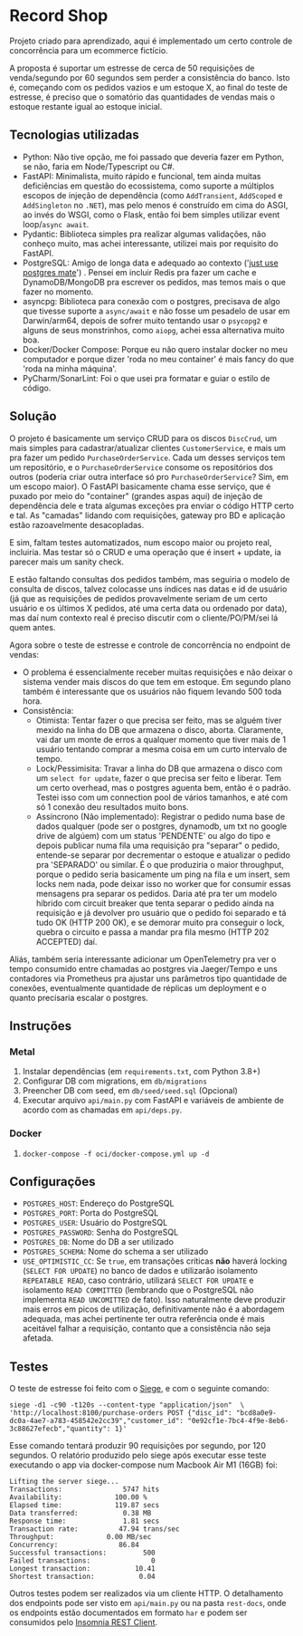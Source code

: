 # Record Shop

Projeto criado para aprendizado, aqui é implementado um certo controle de concorrência para um ecommerce fictício.

A proposta é suportar um estresse de cerca de 50 requisições de venda/segundo por 60 segundos sem perder a consistência
do banco. Isto é, começando com os pedidos vazios e um estoque X, ao final do teste de estresse, é preciso que o
somatório das quantidades de vendas mais o estoque restante igual ao estoque inicial.

## Tecnologias utilizadas

- Python: Não tive opção, me foi passado que deveria fazer em Python, se não, faria em Node/Typescript ou C#.
- FastAPI: Minimalista, muito rápido e funcional, tem ainda muitas deficiências em questão do ecossistema, como suporte
  a múltiplos escopos de injeção de dependência (como `AddTransient`, `AddScoped` e `AddSingleton` no `.NET`), mas pelo
  menos é construído em cima do ASGI, ao invés do WSGI, como o Flask, então foi bem simples utilizar event
  loop/`async await`.
- Pydantic: Biblioteca simples pra realizar algumas validações, não conheço muito, mas achei interessante, utilizei mais
  por requisito do FastAPI.
- PostgreSQL: Amigo de longa data e adequado ao
  contexto ('[just use postgres mate](https://www.reddit.com/r/ProgrammerHumor/comments/9e002w/when_i_ask_coworkers_what_db_should_i_choose_for/)')
  . Pensei em incluir Redis pra fazer um cache e DynamoDB/MongoDB pra escrever os pedidos, mas temos mais o que fazer no
  momento.
- asyncpg: Biblioteca para conexão com o postgres, precisava de algo que tivesse suporte a `async/await` e não fosse um
  pesadelo de usar em Darwin/arm64, depois de sofrer muito tentando usar o `psycopg2` e alguns de seus monstrinhos,
  como `aiopg`, achei essa alternativa muito boa.
- Docker/Docker Compose: Porque eu não quero instalar docker no meu computador e porque dizer 'roda no meu container' é
  mais fancy do que 'roda na minha máquina'.
- PyCharm/SonarLint: Foi o que usei pra formatar e guiar o estilo de código.

## Solução

O projeto é basicamente um serviço CRUD para os discos `DiscCrud`, um mais simples para cadastrar/atualizar
clientes `CustomerService`, e mais um pra fazer um pedido `PurchaseOrderService`. Cada um desses serviços tem um
repositório, e o `PurchaseOrderService` consome os repositórios dos outros (poderia criar outra interface só
pro `PurchaseOrderService`? Sim, em um escopo maior). O FastAPI basicamente chama esse serviço, que é puxado por meio
do "container" (grandes aspas aqui) de injeção de dependência dele e trata algumas exceções pra enviar o código HTTP
certo e tal. As "camadas" lidando com requisições, gateway pro BD e aplicação estão razoavelmente desacopladas.

E sim, faltam testes automatizados, num escopo maior ou projeto real, incluiria. Mas testar só o CRUD e uma operação que
é insert + update, ia parecer mais um sanity check.

E estão faltando consultas dos pedidos também, mas seguiria o modelo de consulta de discos, talvez colocasse uns índices
nas datas e id de usuário (já que as requisições de pedidos provavelmente seriam de um certo usuário e os últimos X
pedidos, até uma certa data ou ordenado por data), mas daí num contexto real é preciso discutir com o cliente/PO/PM/sei
lá quem antes.

Agora sobre o teste de estresse e controle de concorrência no endpoint de vendas:

- O problema é essencialmente receber muitas requisições e não deixar o sistema vender mais discos do que tem em
  estoque. Em segundo plano também é interessante que os usuários não fiquem levando 500 toda hora.
- Consistência:
    - Otimista: Tentar fazer o que precisa ser feito, mas se alguém tiver mexido na linha do DB que armazena o disco,
      aborta. Claramente, vai dar um monte de erros a qualquer momento que tiver mais de 1 usuário tentando comprar a
      mesma coisa em um curto intervalo de tempo.
    - Lock/Pessimisita: Travar a linha do DB que armazena o disco com um `select for update`, fazer o que precisa ser
      feito e liberar. Tem um certo overhead, mas o postgres aguenta bem, então é o padrão. Testei isso com um
      connection pool de vários tamanhos, e até com só 1 conexão deu resultados muito bons.
    - Assíncrono (Não implementado): Registrar o pedido numa base de dados qualquer (pode ser o postgres, dynamodb, um
      txt no google drive de algúem) com um status 'PENDENTE' ou algo do tipo e depois publicar numa fila uma requisição
      pra "separar" o pedido, entende-se separar por decrementar o estoque e atualizar o pedido pra 'SEPARADO' ou
      similar. É o que produziria o maior throughput, porque o pedido seria basicamente um ping na fila e um insert, sem
      locks nem nada, pode deixar isso no worker que for consumir essas mensagens pra separar os pedidos. Daria até pra
      ter um modelo híbrido com circuit breaker que tenta separar o pedido ainda na requisição e já devolver pro usuário
      que o pedido foi separado e tá tudo OK (HTTP 200 OK), e se demorar muito pra conseguir o lock, quebra o circuito e
      passa a mandar pra fila mesmo (HTTP 202 ACCEPTED) daí.

Aliás, também seria interessante adicionar um OpenTelemetry pra ver o tempo consumido entre chamadas ao postgres via
Jaeger/Tempo e uns contadores via Prometheus pra ajustar uns parâmetros tipo quantidade de conexões, eventualmente
quantidade de réplicas um deployment e o quanto precisaria escalar o postgres.

## Instruções

### Metal

1. Instalar dependências (em `requirements.txt`, com Python 3.8+)
2. Configurar DB com migrations, em `db/migrations`
3. Preencher DB com seed, em `db/seed/seed.sql` (Opcional)
4. Executar arquivo `api/main.py` com FastAPI e variáveis de ambiente de acordo com as chamadas em `api/deps.py`.

### Docker

1. `docker-compose -f oci/docker-compose.yml up -d`

## Configurações

- `POSTGRES_HOST`: Endereço do PostgreSQL
- `POSTGRES_PORT`: Porta do PostgreSQL
- `POSTGRES_USER`: Usuário do PostgreSQL
- `POSTGRES_PASSWORD`: Senha do PostgreSQL
- `POSTGRES_DB`: Nome do DB a ser utilizado
- `POSTGRES_SCHEMA`: Nome do schema a ser utilizado
- `USE_OPTIMISTIC_CC`: Se `true`, em transações críticas __não__ haverá locking (`SELECT FOR UPDATE`) no banco de dados
  e utilizarão isolamento `REPEATABLE READ`, caso contrário, utilizará `SELECT FOR UPDATE` e
  isolamento `READ COMMITTED` (lembrando que o PostgreSQL não implementa `READ UNCOMITTED` de fato). Isso naturalmente
  deve produzir mais erros em picos de utilização, definitivamente não é a abordagem adequada, mas achei pertinente ter
  outra referência onde é mais aceitável falhar a requisição, contanto que a consistência não seja afetada.

## Testes

O teste de estresse foi feito com o [Siege](https://formulae.brew.sh/formula/siege), e com o seguinte comando:

```shell
siege -d1 -c90 -t120s --content-type "application/json"  \
'http://localhost:8100/purchase-orders POST {"disc_id": "bcd8a0e9-dc0a-4ae7-a783-458542e2cc39","customer_id": "0e92cf1e-7bc4-4f9e-8eb6-3c88627efecb","quantity": 1}'
```

Esse comando tentará produzir 90 requisições por segundo, por 120 segundos. O relatório produzido pelo siege após
executar esse teste executando o app via docker-compose num Macbook Air M1 (16GB) foi:

```
Lifting the server siege...
Transactions:		        5747 hits
Availability:		      100.00 %
Elapsed time:		      119.87 secs
Data transferred:	        0.38 MB
Response time:		        1.81 secs
Transaction rate:	       47.94 trans/sec
Throughput:		        0.00 MB/sec
Concurrency:		       86.84
Successful transactions:         500
Failed transactions:	           0
Longest transaction:	       10.41
Shortest transaction:	        0.04
```

Outros testes podem ser realizados via um cliente HTTP. O detalhamento dos endpoints pode ser visto em `api/main.py` ou
na pasta `rest-docs`, onde os endpoints estão documentados em formato `har` e podem ser consumidos
pelo [Insomnia REST Client](https://insomnia.rest/).